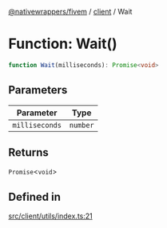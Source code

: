 [@nativewrappers/fivem](../../README.md) / [client](../README.md) / Wait

# Function: Wait()

```ts
function Wait(milliseconds): Promise<void>
```

## Parameters

| Parameter | Type |
| ------ | ------ |
| `milliseconds` | `number` |

## Returns

`Promise`\<`void`\>

## Defined in

[src/client/utils/index.ts:21](https://github.com/nativewrappers/fivem/blob/5ebb4b78605d0cb7cf468eefa811c3a586dedc74/src/client/utils/index.ts#L21)

